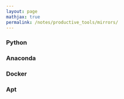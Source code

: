 ```yaml
---
layout: page
mathjax: true
permalink: /notes/productive_tools/mirrors/
---
```


### Python


### Anaconda


### Docker


### Apt


